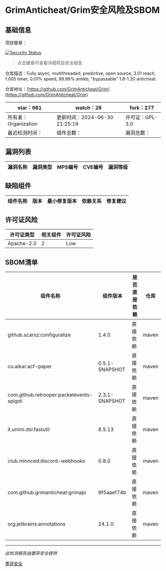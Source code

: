 # GrimAnticheat/Grim安全风险及SBOM

## 基础信息

项目徽章：

[![Security Status](https://www.murphysec.com/platform3/v31/badge/1807477054312853504.svg)](https://www.murphysec.com/console/report/1695860384689713152/1807477054312853504)

> 点击徽章可查看详细项目安全报告

仓库描述：Fully async, multithreaded, predictive, open source, 3.01 reach, 1.005 timer, 0.01% speed, 99.99% antikb, "bypassable" 1.8-1.20 anticheat.

仓库地址：[https://github.com/GrimAnticheat/Grim](https://github.com/GrimAnticheat/Grim)

| star：981 | watch：28 | fork：277 |
| ----------- | -------------- | ------------ |
| 所有者：Organization | 更新时间：2024-06-30 21:25:19 | 许可证：GPL-3.0 |
| 最近检测时间： | 组件总数： | 漏洞总数： |




## 漏洞列表

| 漏洞名称 | 漏洞类型 | MPS编号 | CVE编号 | 漏洞等级 |
| ------- | ------ | ------- | ------ | ----- |





## 缺陷组件

| 组件名称 | 版本 | 最小修复版本 | 依赖关系 | 修复建议 |
| -------- | ---- | ------------ | -------- | -------- |





## 许可证风险

| 许可证类型 | 相关组件 | 许可证风险 |
| ---------- | -------- | ---------- |
|Apache-2.0|2|Low|




## SBOM清单

| 组件名称 | 组件版本 | 是否直接依赖 | 仓库 |
| -------- | -------- | ------------ | ---- |
|github.scarsz:configuralize|1.4.0|直接依赖|maven|
|co.aikar:acf-paper|0.5.1-SNAPSHOT|直接依赖|maven|
|com.github.retrooper:packetevents-spigot|2.3.1-SNAPSHOT|直接依赖|maven|
|it.unimi.dsi:fastutil|8.5.13|直接依赖|maven|
|club.minnced:discord-webhooks|0.8.0|直接依赖|maven|
|com.github.grimanticheat:grimapi|9f5aaef74b|直接依赖|maven|
|org.jetbrains:annotations|24.1.0|直接依赖|maven|


------

*此检测报告由墨菲安全提供*

[墨菲安全](www.murphysec.com)